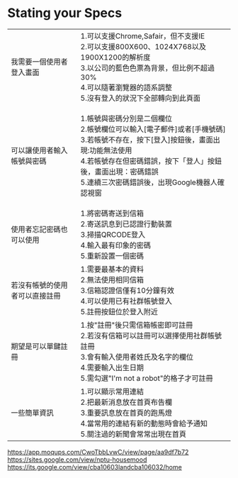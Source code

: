 # Stating your Specs
|                          |                                                                                                                                                                                                     |
|--------------------------|-----------------------------------------------------------------------------------------------------------------------------------------------------------------------------------------------------|
| 我需要一個使用者登入畫面 | 1.可以支援Chrome,Safair，但不支援IE<br>2.可以支援800X600、1024X768以及1900X1200的解析度<br>3.以公司的藍色色票為背景，但比例不超過30%<br>4.可以隨著瀏覽器的語系調整<br>5.沒有登入的狀況下全部轉向到此頁面 |
| 可以讓使用者輸入帳號與密碼 | <p align="left">1.帳號與密碼分別是二個欄位 <br>2.帳號欄位可以輸入[電子郵件]或者[手機號碼] <br> 3.若帳號不存在，按下[登入]按鈕後，畫面出現:功能無法使用 <br> 4.若帳號存在但密碼錯誤，按下「登人」按鈕後，畫面出現：密碼錯誤 <br>5.連續三次密碼錯誤後，出現Google機器人確認視窗 |
| 使用者忘記密碼也可以使用                         | 1.將密碼寄送到信箱 <br>2.寄送訊息到已認證行動裝置 <br>3.掃描QRCODE登入 <br>4.輸入最有印象的密碼 <br>5.重新設置一個密碼                                                                                                                                                                                                 |
|若沒有帳號的使用者可以直接註冊                          |1.需要最基本的資料 <br>2.無法使用相同信箱 <br>3.信箱認證信僅有10分鐘有效 <br>4.可以使用已有社群帳號登入 <br> 5.註冊按鈕位於登入附近                                                                                                                                                                                                     |
|期望是可以單鍵註冊| 1.按"註冊"後只需信箱帳密即可註冊 <br>2.若沒有信箱可以註冊可以選擇使用社群帳號註冊 <br>3.會有輸入使用者姓氏及名字的欄位 <br>4.需要輸入出生日期 <br>5.需勾選"I'm not a robot"的格子才可註冊
|一些簡單資訊|1.可以顯示常用連結 <br>2.把最新消息放在首頁布告欄 <br>3.重要訊息放在首頁的跑馬燈 <br>4.當常用的連結有新的動態時會給予通知 <br>5.關注過的新聞會常常出現在首頁
https://app.moqups.com/CwoTbbLvwC/view/page/aa9df7b72
https://sites.google.com/view/nptu-housemood
https://its.google.com/view/cba10603landcba106032/home
